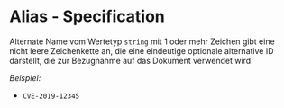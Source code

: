 # Alias - Specification

Alternate Name vom Wertetyp `string` mit 1 oder mehr Zeichen gibt eine nicht leere Zeichenkette an, die eine eindeutige optionale alternative ID darstellt, die zur Bezugnahme auf das Dokument verwendet wird.

*Beispiel:*

* `CVE-2019-12345`
